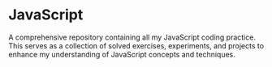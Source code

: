 # JavaScript
A comprehensive repository containing all my JavaScript coding practice. This serves as a collection of solved exercises, experiments, and projects to enhance my understanding of JavaScript concepts and techniques.
